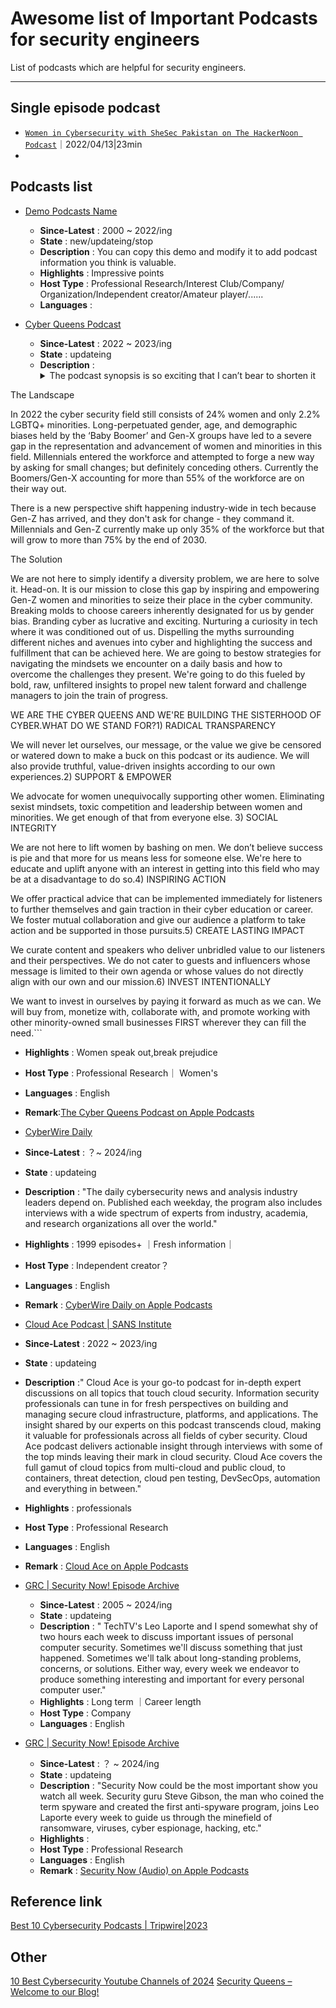 # Awesome list of Important Podcasts for security engineers

List of podcasts which are helpful for security engineers.

---
## Single episode podcast

* [`Women in Cybersecurity with SheSec Pakistan on The HackerNoon Podcast`](https://hackernoon.com/zh/%E7%BD%91%E7%BB%9C%E5%AE%89%E5%85%A8%E4%B8%AD%E7%9A%84%E5%A5%B3%E6%80%A7%E4%B8%8E-shesec-%E5%B7%B4%E5%9F%BA%E6%96%AF%E5%9D%A6%E5%9C%A8hackernoon-%E6%92%AD%E5%AE%A2)｜2022/04/13|23min
* 

## Podcasts list

* [Demo Podcasts Name](https://Podcasts.)
  * **Since-Latest** : 2000 ~ 2022/ing
  * **State** : new/updateing/stop
  * **Description** : You can copy this demo and modify it to add podcast information you think is valuable.
  * **Highlights** : Impressive points
  * **Host Type** : Professional Research/Interest Club/Company/ Organization/Independent creator/Amateur player/......
  * **Languages** :
 
* [Cyber Queens Podcast](https://www.cyberqueenspodcast.com/)
  * **Since-Latest** : 2022 ~ 2023/ing
  * **State** : updateing
  * **Description** :<details><summary>The podcast synopsis is so exciting that I can’t bear to shorten it</summary>```“WHERE ARE THE WOMEN IN CYBER?”

The Landscape

In 2022 the cyber security field still consists of 24% women and only 2.2% LGBTQ+ minorities. Long-perpetuated gender, age, and demographic biases held by the ‘Baby Boomer’ and Gen-X groups have led to a severe gap in the representation and advancement of women and minorities in this field. Millennials entered the workforce and attempted to forge a new way by asking for small changes; but definitely  conceding others. Currently the Boomers/Gen-X accounting for more than 55% of the workforce are on their way out.

There is a new perspective shift happening industry-wide in tech because Gen-Z has arrived, and they don't ask for change - they command it. Millennials and Gen-Z currently make up only 35% of the workforce but that will grow to more than 75% by the end of 2030.

The Solution

We are not here to simply identify a diversity problem, we are here to solve it. Head-on. It is our mission to close this gap by inspiring and empowering Gen-Z women and minorities to seize their place in the cyber community. Breaking molds to choose careers inherently designated for us by gender bias. Branding cyber as lucrative and exciting. Nurturing a curiosity in tech where it was conditioned out of us. Dispelling the myths surrounding different niches and avenues into cyber and highlighting the success and fulfillment that can be achieved here. We are going to bestow strategies for navigating the mindsets we encounter on a daily basis and how to overcome the challenges they present. We're going to do this fueled by bold, raw, unfiltered insights to propel new talent forward and challenge managers to join the train of progress.

WE ARE THE CYBER QUEENS AND WE'RE BUILDING THE SISTERHOOD OF CYBER.WHAT DO WE STAND FOR?1) RADICAL TRANSPARENCY

We will never let ourselves, our message, or the value we give be censored or watered down to make a buck on this podcast or its audience. We will also provide truthful, value-driven insights according to our own experiences.2) SUPPORT & EMPOWER

We advocate for women unequivocally supporting other women. Eliminating sexist mindsets, toxic competition and leadership between women and minorities. We get enough of that from everyone else. 3) SOCIAL INTEGRITY

We are not here to lift women by bashing on men. We don’t believe success is pie and that more for us means less for someone else. We're here to educate and uplift anyone with an interest in getting into this field who may be at a disadvantage to do so.4) INSPIRING ACTION

We offer practical advice that can be implemented immediately for listeners to further themselves and gain traction in their cyber education or career. We foster mutual collaboration and give our audience a platform to take action and be supported in those pursuits.5) CREATE LASTING IMPACT

We curate content and speakers who deliver unbridled value to our listeners and their perspectives. We do not cater to guests and influencers whose message is limited to their own agenda or whose values do not directly align with our own and our mission.6) INVEST INTENTIONALLY

We want to invest in ourselves by paying it forward as much as we can. We will buy from, monetize with, collaborate with, and promote working with other minority-owned small businesses FIRST wherever they can fill the need.```</details>
 

  * **Highlights** : Women speak out,break prejudice
  * **Host Type** : Professional Research｜ Women's 
  * **Languages** : English
  * **Remark**:[The Cyber Queens Podcast on Apple Podcasts](https://podcasts.apple.com/us/podcast/the-cyber-queens-podcast/id1643732283)
 
 * [CyberWire Daily](https://thecyberwire.com/podcasts/daily-podcast)
  * **Since-Latest** : ？~ 2024/ing 
  * **State** : updateing
  * **Description** : "The daily cybersecurity news and analysis industry leaders depend on. Published each weekday, the program also includes interviews with a wide spectrum of experts from industry, academia, and research organizations all over the world."
  * **Highlights** : 1999 episodes+ ｜Fresh information｜
  * **Host Type** : Independent creator？
  * **Languages** : English
  * **Remark** : [CyberWire Daily on Apple Podcasts](https://podcasts.apple.com/us/podcast/cyberwire-daily/id1071831261)

 * [Cloud Ace Podcast | SANS Institute](https://www.sans.org/podcasts/cloud-ace/)
  * **Since-Latest** : 2022 ~ 2023/ing 
  * **State** : updateing
  * **Description** :" Cloud Ace is your go-to podcast for in-depth expert discussions on all topics that touch cloud security. Information security professionals can tune in for fresh perspectives on building and managing secure cloud infrastructure, platforms, and applications. The insight shared by our experts on this podcast transcends cloud, making it valuable for professionals across all fields of cyber security.
Cloud Ace podcast delivers actionable insight through interviews with some of the top minds leaving their mark in cloud security. Cloud Ace covers the full gamut of cloud topics from multi-cloud and public cloud, to containers, threat detection, cloud pen testing, DevSecOps, automation and everything in between."
  * **Highlights** : professionals
  * **Host Type** : Professional Research 
  * **Languages** : English
  * **Remark** : [Cloud Ace on Apple Podcasts](https://podcasts.apple.com/us/podcast/cloud-ace/id1646566112)

* [GRC | Security Now! Episode Archive](https://www.grc.com/securitynow.htm)
  * **Since-Latest** : 2005 ~ 2024/ing
  * **State** : updateing
  * **Description** : " TechTV's Leo Laporte and I spend somewhat shy of two hours each week to discuss important issues of personal computer security. Sometimes we'll discuss something that just happened. Sometimes we'll talk about long-standing problems, concerns, or solutions. Either way, every week we endeavor to produce something interesting and important for every personal computer user."
  * **Highlights** : Long term ｜Career length
  * **Host Type** : Company
  * **Languages** : English
 
* [GRC | Security Now! Episode Archive](https://www.grc.com/securitynow.htm)
  * **Since-Latest** : ？ ~ 2024/ing
  * **State** : updateing
  * **Description** : "Security Now could be the most important show you watch all week. Security guru Steve Gibson, the man who coined the term spyware and created the first anti-spyware program, joins Leo Laporte every week to guide us through the minefield of ransomware, viruses, cyber espionage, hacking, etc."
  * **Highlights** : 
  * **Host Type** : Professional Research
  * **Languages** : English
  * **Remark** :  [‎Security Now (Audio) on Apple Podcasts](https://podcasts.apple.com/us/podcast/security-now-audio/id79016499?uo=10)
    
## Reference link
[Best 10 Cybersecurity Podcasts | Tripwire|2023](https://www.tripwire.com/state-of-security/best-cybersecurity-podcasts)

## Other 
[10 Best Cybersecurity Youtube Channels of 2024](https://powerdmarc.com/best-cybersecurity-youtube-channels/)
[Security Queens – Welcome to our Blog!](https://securityqueens.co.uk/)

